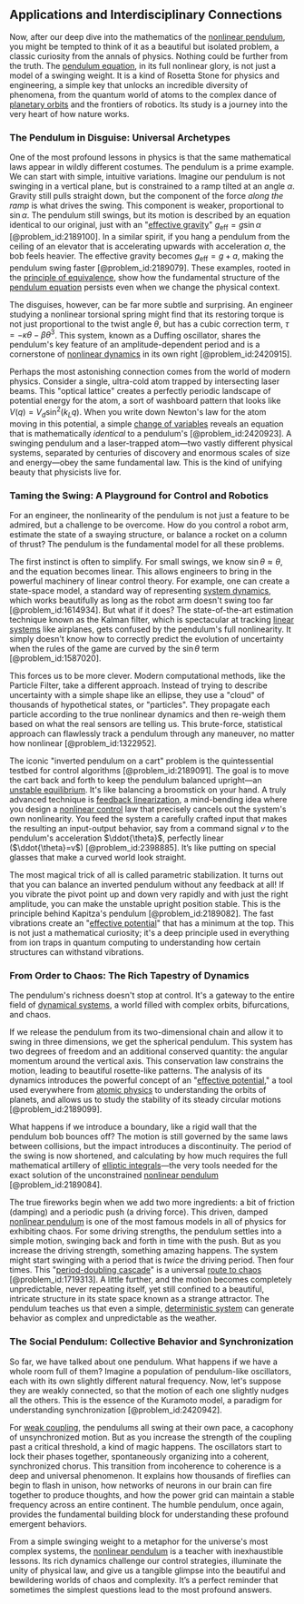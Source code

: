 ## Applications and Interdisciplinary Connections

Now, after our deep dive into the mathematics of the [nonlinear pendulum](@article_id:137248), you might be tempted to think of it as a beautiful but isolated problem, a classic curiosity from the annals of physics. Nothing could be further from the truth. The [pendulum equation](@article_id:271070), in its full nonlinear glory, is not just a model of a swinging weight. It is a kind of Rosetta Stone for physics and engineering, a simple key that unlocks an incredible diversity of phenomena, from the quantum world of atoms to the complex dance of [planetary orbits](@article_id:178510) and the frontiers of robotics. Its study is a journey into the very heart of how nature works.

### The Pendulum in Disguise: Universal Archetypes

One of the most profound lessons in physics is that the same mathematical laws appear in wildly different costumes. The pendulum is a prime example. We can start with simple, intuitive variations. Imagine our pendulum is not swinging in a vertical plane, but is constrained to a ramp tilted at an angle $\alpha$. Gravity still pulls straight down, but the component of the force *along the ramp* is what drives the swing. This component is weaker, proportional to $\sin\alpha$. The pendulum still swings, but its motion is described by an equation identical to our original, just with an "[effective gravity](@article_id:188298)" $g_{\text{eff}} = g\sin\alpha$ [@problem_id:2189100]. In a similar spirit, if you hang a pendulum from the ceiling of an elevator that is accelerating upwards with acceleration $a$, the bob feels heavier. The effective gravity becomes $g_{\text{eff}} = g+a$, making the pendulum swing faster [@problem_id:2189079]. These examples, rooted in the [principle of equivalence](@article_id:157024), show how the fundamental structure of the [pendulum equation](@article_id:271070) persists even when we change the physical context.

The disguises, however, can be far more subtle and surprising. An engineer studying a nonlinear torsional spring might find that its restoring torque is not just proportional to the twist angle $\theta$, but has a cubic correction term, $\tau = -\kappa\theta - \beta\theta^3$. This system, known as a Duffing oscillator, shares the pendulum's key feature of an amplitude-dependent period and is a cornerstone of [nonlinear dynamics](@article_id:140350) in its own right [@problem_id:2420915].

Perhaps the most astonishing connection comes from the world of modern physics. Consider a single, ultra-cold atom trapped by intersecting laser beams. This "optical lattice" creates a perfectly periodic landscape of potential energy for the atom, a sort of washboard pattern that looks like $V(q)=V_d \sin^2(k_L q)$. When you write down Newton's law for the atom moving in this potential, a simple [change of variables](@article_id:140892) reveals an equation that is mathematically *identical* to a pendulum's [@problem_id:2420923]. A swinging pendulum and a laser-trapped atom—two vastly different physical systems, separated by centuries of discovery and enormous scales of size and energy—obey the same fundamental law. This is the kind of unifying beauty that physicists live for.

### Taming the Swing: A Playground for Control and Robotics

For an engineer, the nonlinearity of the pendulum is not just a feature to be admired, but a challenge to be overcome. How do you control a robot arm, estimate the state of a swaying structure, or balance a rocket on a column of thrust? The pendulum is the fundamental model for all these problems.

The first instinct is often to simplify. For small swings, we know $\sin\theta \approx \theta$, and the equation becomes linear. This allows engineers to bring in the powerful machinery of linear control theory. For example, one can create a state-space model, a standard way of representing [system dynamics](@article_id:135794), which works beautifully as long as the robot arm doesn't swing too far [@problem_id:1614934]. But what if it does? The state-of-the-art estimation technique known as the Kalman filter, which is spectacular at tracking [linear systems](@article_id:147356) like airplanes, gets confused by the pendulum's full nonlinearity. It simply doesn't know how to correctly predict the evolution of uncertainty when the rules of the game are curved by the $\sin\theta$ term [@problem_id:1587020].

This forces us to be more clever. Modern computational methods, like the Particle Filter, take a different approach. Instead of trying to describe uncertainty with a simple shape like an ellipse, they use a "cloud" of thousands of hypothetical states, or "particles". They propagate each particle according to the true nonlinear dynamics and then re-weigh them based on what the real sensors are telling us. This brute-force, statistical approach can flawlessly track a pendulum through any maneuver, no matter how nonlinear [@problem_id:1322952].

The iconic "inverted pendulum on a cart" problem is the quintessential testbed for control algorithms [@problem_id:2189091]. The goal is to move the cart back and forth to keep the pendulum balanced upright—an [unstable equilibrium](@article_id:173812). It's like balancing a broomstick on your hand. A truly advanced technique is [feedback linearization](@article_id:162938), a mind-bending idea where you design a [nonlinear control](@article_id:169036) law that precisely cancels out the system's own nonlinearity. You feed the system a carefully crafted input that makes the resulting an input-output behavior, say from a command signal $v$ to the pendulum's acceleration $\ddot{\theta}$, perfectly linear ($\ddot{\theta}=v$) [@problem_id:2398885]. It’s like putting on special glasses that make a curved world look straight.

The most magical trick of all is called parametric stabilization. It turns out that you can balance an inverted pendulum without any feedback at all! If you vibrate the pivot point up and down very rapidly and with just the right amplitude, you can make the unstable upright position stable. This is the principle behind Kapitza's pendulum [@problem_id:2189082]. The fast vibrations create an "[effective potential](@article_id:142087)" that has a minimum at the top. This is not just a mathematical curiosity; it's a deep principle used in everything from ion traps in quantum computing to understanding how certain structures can withstand vibrations.

### From Order to Chaos: The Rich Tapestry of Dynamics

The pendulum's richness doesn't stop at control. It's a gateway to the entire field of [dynamical systems](@article_id:146147), a world filled with complex orbits, bifurcations, and chaos.

If we release the pendulum from its two-dimensional chain and allow it to swing in three dimensions, we get the spherical pendulum. This system has two degrees of freedom and an additional conserved quantity: the angular momentum around the vertical axis. This conservation law constrains the motion, leading to beautiful rosette-like patterns. The analysis of its dynamics introduces the powerful concept of an "[effective potential](@article_id:142087)," a tool used everywhere from [atomic physics](@article_id:140329) to understanding the orbits of planets, and allows us to study the stability of its steady circular motions [@problem_id:2189099].

What happens if we introduce a boundary, like a rigid wall that the pendulum bob bounces off? The motion is still governed by the same laws between collisions, but the impact introduces a discontinuity. The period of the swing is now shortened, and calculating by how much requires the full mathematical artillery of [elliptic integrals](@article_id:173940)—the very tools needed for the exact solution of the unconstrained [nonlinear pendulum](@article_id:137248) [@problem_id:2189084].

The true fireworks begin when we add two more ingredients: a bit of friction (damping) and a periodic push (a driving force). This driven, damped [nonlinear pendulum](@article_id:137248) is one of the most famous models in all of physics for exhibiting chaos. For some driving strengths, the pendulum settles into a simple motion, swinging back and forth in time with the push. But as you increase the driving strength, something amazing happens. The system might start swinging with a period that is *twice* the driving period. Then four times. This "[period-doubling cascade](@article_id:274733)" is a universal [route to chaos](@article_id:265390) [@problem_id:1719313]. A little further, and the motion becomes completely unpredictable, never repeating itself, yet still confined to a beautiful, intricate structure in its state space known as a strange attractor. The pendulum teaches us that even a simple, [deterministic system](@article_id:174064) can generate behavior as complex and unpredictable as the weather.

### The Social Pendulum: Collective Behavior and Synchronization

So far, we have talked about one pendulum. What happens if we have a whole room full of them? Imagine a population of pendulum-like oscillators, each with its own slightly different natural frequency. Now, let's suppose they are weakly connected, so that the motion of each one slightly nudges all the others. This is the essence of the Kuramoto model, a paradigm for understanding synchronization [@problem_id:2420942].

For [weak coupling](@article_id:140500), the pendulums all swing at their own pace, a cacophony of unsynchronized motion. But as you increase the strength of the coupling past a critical threshold, a kind of magic happens. The oscillators start to lock their phases together, spontaneously organizing into a coherent, synchronized chorus. This transition from incoherence to coherence is a deep and universal phenomenon. It explains how thousands of fireflies can begin to flash in unison, how networks of neurons in our brain can fire together to produce thoughts, and how the power grid can maintain a stable frequency across an entire continent. The humble pendulum, once again, provides the fundamental building block for understanding these profound emergent behaviors.

From a simple swinging weight to a metaphor for the universe's most complex systems, the [nonlinear pendulum](@article_id:137248) is a teacher with inexhaustible lessons. Its rich dynamics challenge our control strategies, illuminate the unity of physical law, and give us a tangible glimpse into the beautiful and bewildering worlds of chaos and complexity. It’s a perfect reminder that sometimes the simplest questions lead to the most profound answers.